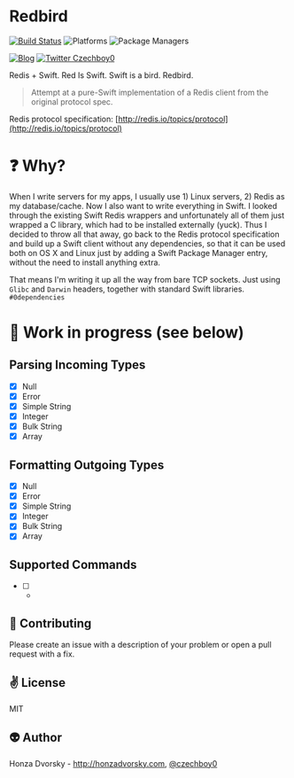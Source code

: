 # Redbird

[![Build Status](https://travis-ci.org/czechboy0/Redbird.svg?branch=master)](https://travis-ci.org/czechboy0/Redbird)
![Platforms](https://img.shields.io/badge/platforms-Linux%20%7C%20OSX%20%7C%20iOS%20%7C%20tvOS%20%7C%20watchOS-blue.svg)
![Package Managers](https://img.shields.io/badge/package%20managers-swiftpm-yellow.svg)

[![Blog](https://img.shields.io/badge/blog-honzadvorsky.com-green.svg)](http://honzadvorsky.com)
[![Twitter Czechboy0](https://img.shields.io/badge/twitter-czechboy0-green.svg)](http://twitter.com/czechboy0)

Redis + Swift. Red Is Swift. Swift is a bird. Redbird.

> Attempt at a pure-Swift implementation of a Redis client from the original protocol spec.

Redis protocol specification: [http://redis.io/topics/protocol](http://redis.io/topics/protocol)

# :question: Why?
When I write servers for my apps, I usually use 1) Linux servers, 2) Redis as my database/cache. Now I also want to write everything in Swift. I looked through the existing Swift Redis wrappers and unfortunately all of them just wrapped a C library, which had to be installed externally (yuck). Thus I decided to throw all that away, go back to the Redis protocol specification and build up a Swift client without any dependencies, so that it can be used both on OS X and Linux just by adding a Swift Package Manager entry, without the need to install anything extra.

That means I'm writing it up all the way from bare TCP sockets. Just using `Glibc` and `Darwin` headers, together with standard Swift libraries. `#0dependencies`

<!-- 
# Installation
## Swift Package Manager

```swift
.Package(url: "https://github.com/czechboy0/Redbird.git", majorVersion: 0, minor: 0)
``` -->

# :construction_worker: Work in progress (see below)

## Parsing Incoming Types
- [x] Null
- [x] Error
- [x] Simple String
- [x] Integer
- [x] Bulk String
- [x] Array

## Formatting Outgoing Types
- [x] Null
- [x] Error
- [x] Simple String
- [x] Integer
- [x] Bulk String
- [x] Array

## Supported Commands
- [ ] -

:gift_heart: Contributing
------------
Please create an issue with a description of your problem or open a pull request with a fix.

:v: License
-------
MIT

:alien: Author
------
Honza Dvorsky - http://honzadvorsky.com, [@czechboy0](http://twitter.com/czechboy0)
